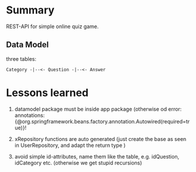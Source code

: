 # Summary

REST-API for simple online quiz game.

## Data Model

three tables:

```
Category -|--<- Question -|--<- Answer
```


# Lessons learned

1. datamodel package must be inside app package (otherwise od error: annotations: {@org.springframework.beans.factory.annotation.Autowired(required=true)}!

2. xRepository functions are auto generated (just create the base as seen in UserRepository, and adapt the return type )

3. avoid simple id-attributes, name them like  the table, e.g. idQuestion, idCategory etc. (otherwise we get stupid recursions)

